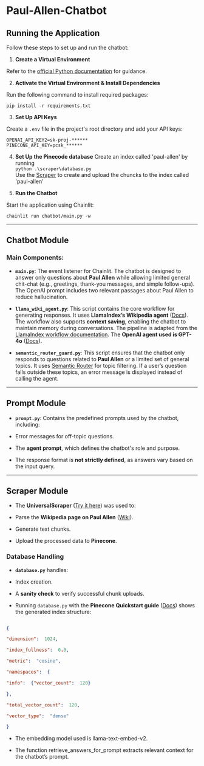#  Paul-Allen-Chatbot

  

##  Running the Application

Follow these steps to set up and run the chatbot:

  

1.  **Create a Virtual Environment**

Refer to the [official Python documentation](https://docs.python.org/3/library/venv.html) for guidance.

  

2.  **Activate the Virtual Environment & Install Dependencies**

Run the following command to install required packages:

`pip install -r requirements.txt`

  

3.  **Set Up API Keys**

Create a `.env` file in the project's root directory and add your API keys:

```
OPENAI_API_KEY2=sk-proj-******  
PINECONE_API_KEY=pcsk_******
```

4. **Set Up the Pinecode database**
Create an index called 'paul-allen' by running  
`python .\scraper\database.py `  
Use the [Scraper](https://ai-test-hf2tjv3u6qqjxak7bemgen.streamlit.app/) to create and upload the chuncks to the index called 'paul-allen'
  

5.  **Run the Chatbot**

Start the application using Chainlit:

`chainlit run chatbot/main.py -w`

  
  

---

  

##  Chatbot Module

###  Main Components:

-  **`main.py`**: The event listener for Chainlit. The chatbot is designed to answer only questions about **Paul Allen** while allowing limited general chit-chat (e.g., greetings, thank-you messages, and simple follow-ups). The OpenAI prompt includes two relevant passages about Paul Allen to reduce hallucination.

  

-  **`llama_wiki_agent.py`**: This script contains the core workflow for generating responses. It uses **LlamaIndex’s Wikipedia agent** ([Docs](https://llamahub.ai/l/tools/llama-index-tools-wikipedia?from=tools)). The workflow also supports **context saving**, enabling the chatbot to maintain memory during conversations. The pipeline is adapted from the [LlamaIndex workflow documentation](https://docs.llamaindex.ai/en/stable/examples/workflow/function_calling_agent/). The **OpenAI agent used is GPT-4o** ([Docs](https://docs.llamaindex.ai/en/stable/examples/llm/openai/)).

  

-  **`semantic_router_guard.py`**: This script ensures that the chatbot only responds to questions related to **Paul Allen** or a limited set of general topics. It uses [Semantic Router](https://github.com/aurelio-labs/semantic-router) for topic filtering. If a user’s question falls outside these topics, an error message is displayed instead of calling the agent.

  

---

  

##  Prompt Module

-  **`prompt.py`**: Contains the predefined prompts used by the chatbot, including:

- Error messages for off-topic questions.

- The **agent prompt**, which defines the chatbot's role and purpose.

- The response format is **not strictly defined**, as answers vary based on the input query.

  

---

  

##  Scraper Module

- The **UniversalScraper** ([Try it here](https://ai-test-hf2tjv3u6qqjxak7bemgen.streamlit.app/)) was used to:

- Parse the **Wikipedia page on Paul Allen** ([Wiki](https://en.wikipedia.org/wiki/Paul_Allen)).

- Generate text chunks.

- Upload the processed data to **Pinecone**.

  

###  Database Handling

-  **`database.py`** handles:

- Index creation.

- A **sanity check** to verify successful chunk uploads.

- Running `database.py` with the **Pinecone Quickstart guide** ([Docs](https://docs.pinecone.io/guides/get-started/quickstart)) shows the generated index structure:

  

```json

{

"dimension":  1024,

"index_fullness":  0.0,

"metric":  "cosine",

"namespaces":  {

"info":  {"vector_count":  120}

},

"total_vector_count":  120,

"vector_type":  "dense"

}
```
 

- The embedding model used is llama-text-embed-v2.

- The function retrieve_answers_for_prompt extracts relevant context for the chatbot’s prompt.